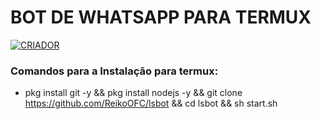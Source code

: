 # BOT DE WHATSAPP PARA TERMUX
<a href="https://www.youtube.com/@NabutoLs"><img title="CRIADOR"    src="https://img.shields.io/badge/Criador-Nabuto Ls-purple.svg?style=for-the-badge&logo=github"></a>
    </p>
    <p>

### Comandos para a Instalação para termux:

- pkg install git -y && pkg install nodejs -y && git clone https://github.com/ReikoOFC/lsbot && cd lsbot && sh start.sh
